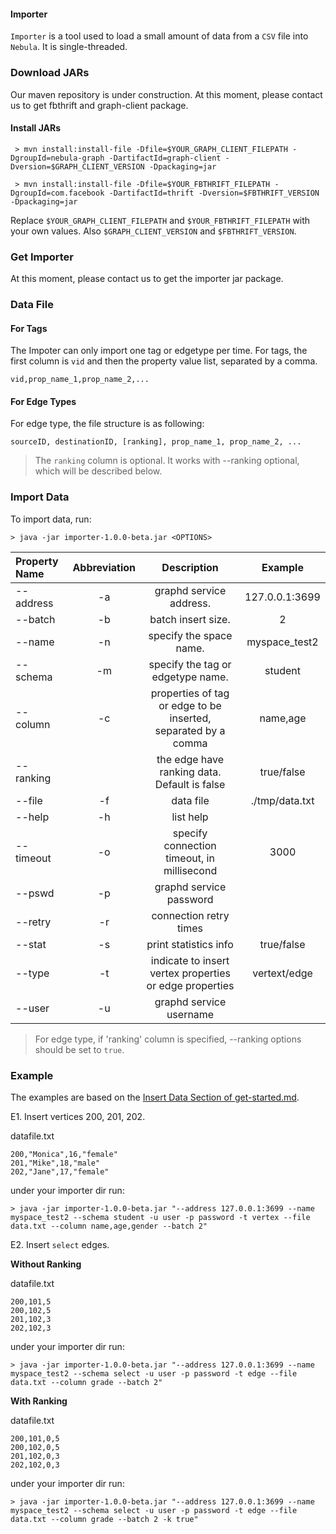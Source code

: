 
#### Importer

`Importer` is a tool used to load a small amount of data from a `CSV` file into `Nebula`. It is single-threaded.

### Download JARs

<!-- to be replaced after Nexus MVN repo being set -->
Our maven repository is under construction. At this moment, please contact us to get fbthrift and graph-client package.

#### Install JARs

```
 > mvn install:install-file -Dfile=$YOUR_GRAPH_CLIENT_FILEPATH -DgroupId=nebula-graph -DartifactId=graph-client -Dversion=$GRAPH_CLIENT_VERSION -Dpackaging=jar

 > mvn install:install-file -Dfile=$YOUR_FBTHRIFT_FILEPATH -DgroupId=com.facebook -DartifactId=thrift -Dversion=$FBTHRIFT_VERSION -Dpackaging=jar
```

Replace `$YOUR_GRAPH_CLIENT_FILEPATH` and `$YOUR_FBTHRIFT_FILEPATH` with your own values. Also `$GRAPH_CLIENT_VERSION` and `$FBTHRIFT_VERSION`.

### Get Importer

At this moment, please contact us to get the importer jar package.

### Data File

#### For Tags

The Impoter can only import one tag or edgetype per time. For tags, the first column is `vid` and then the property value list, separated by a comma. 

```
vid,prop_name_1,prop_name_2,...
```

#### For Edge Types

For edge type, the file structure is as following:

```
sourceID, destinationID, [ranking], prop_name_1, prop_name_2, ...
```

> The `ranking` column is optional. It works with --ranking optional, which will be described below.

### Import Data

To import data, run:

```
> java -jar importer-1.0.0-beta.jar <OPTIONS>
```

|Property Name  | Abbreviation |  Description| Example |
|:----|:----:|:----:|:----:|
|--address        | -a            | graphd service address.| 127.0.0.1:3699 |
|--batch          | -b            | batch insert size.|2|
|--name           | -n            | specify the space name.| myspace_test2 |
|--schema         | -m            | specify the tag or edgetype name.| student |
|--column         | -c            | properties of tag or edge to be inserted, separated by a comma | name,age |
|--ranking        |               | the edge have ranking data. Default is false| true/false|
|--file           | -f            | data file| ./tmp/data.txt |
|--help           | -h            | list help||
|--timeout        | -o            | specify connection timeout, in millisecond| 3000 |
|--pswd           | -p            | graphd service password||
|--retry          | -r            | connection retry times||
|--stat           | -s            | print statistics info| true/false |
|--type           | -t            | indicate to insert vertex properties or edge properties| vertext/edge|
|--user           | -u            | graphd service username||

> For edge type, if 'ranking' column is specified, --ranking options should be set to `true`.

### Example

The examples are based on the [Insert Data Section of get-started.md](../../../docs/get-started.md#insert-data).

E1. Insert vertices 200, 201, 202.

datafile.txt

```
200,"Monica",16,"female"
201,"Mike",18,"male"
202,"Jane",17,"female"
```

under your importer dir run:
```
> java -jar importer-1.0.0-beta.jar "--address 127.0.0.1:3699 --name myspace_test2 --schema student -u user -p password -t vertex --file data.txt --column name,age,gender --batch 2"
```

E2. Insert `select` edges.

**Without Ranking**

datafile.txt

```
200,101,5
200,102,5
201,102,3
202,102,3
```

under your importer dir run:

```
> java -jar importer-1.0.0-beta.jar "--address 127.0.0.1:3699 --name myspace_test2 --schema select -u user -p password -t edge --file data.txt --column grade --batch 2"
```

**With Ranking**

datafile.txt

```
200,101,0,5
200,102,0,5
201,102,0,3
202,102,0,3
```


under your importer dir run:

```
> java -jar importer-1.0.0-beta.jar "--address 127.0.0.1:3699 --name myspace_test2 --schema select -u user -p password -t edge --file data.txt --column grade --batch 2 -k true"
```